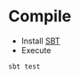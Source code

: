 Compile
===

* Install [SBT](http://www.scala-sbt.org/release/tutorial/Installing-sbt-on-Linux.html)
* Execute

```
sbt test
```
